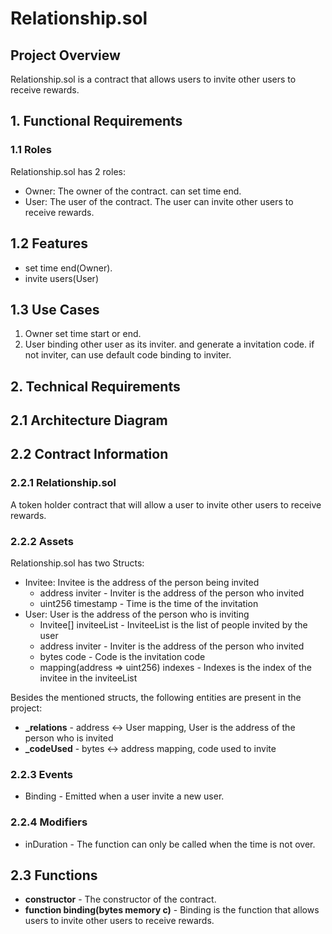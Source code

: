 # Relationship.sol
## Project Overview
Relationship.sol is a contract that allows users to invite other users to receive rewards.

## 1. Functional Requirements

### 1.1 Roles
Relationship.sol has 2 roles:
- Owner: The owner of the contract. can set time end.
- User: The user of the contract. The user can invite other users to receive rewards.

## 1.2 Features
- set time end(Owner).
- invite users(User)

## 1.3 Use Cases
1. Owner set time start or end.
2. User binding other user as its inviter. and generate a invitation code. if not inviter, can use default code binding to inviter.
## 2. Technical Requirements

## 2.1 Architecture Diagram
## 2.2 Contract Information
### 2.2.1 Relationship.sol
A token holder contract that will allow a user to invite other users to receive rewards.
### 2.2.2 Assets
Relationship.sol has two Structs:
- Invitee: Invitee is the address of the person being invited
  - address inviter - Inviter is the address of the person who invited
  - uint256 timestamp - Time is the time of the invitation
- User: User is the address of the person who is inviting
  - Invitee[] inviteeList - InviteeList is the list of people invited by the user
  - address inviter - Inviter is the address of the person who invited
  - bytes code - Code is the invitation code
  - mapping(address => uint256) indexes - Indexes is the index of the invitee in the inviteeList

Besides the mentioned structs, the following entities are present in the project:
- **_relations** - address <-> User mapping, User is the address of the person who is invited
- **_codeUsed** - bytes <-> address mapping, code used to invite

### 2.2.3 Events
- Binding - Emitted when a user invite a new user.

### 2.2.4 Modifiers
- inDuration - The function can only be called when the time is not over.

## 2.3 Functions
- **constructor** - The constructor of the contract.
- **function binding(bytes memory c)** - Binding is the function that allows users to invite other users to receive rewards.
